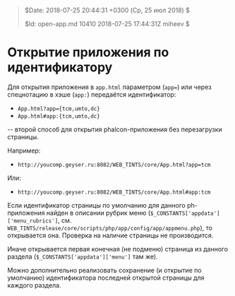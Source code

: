 >
> $Date: 2018-07-25 20:44:31 +0300 (Ср, 25 июл 2018) $
>
> $Id: open-app.md 10410 2018-07-25 17:44:31Z miheev $
>

Открытие приложения по идентификатору
=====================================

Для открытия приложения в `app.html` параметром (`app=`) или через спецнотацию
в хэше (`app:`) передаётся идентификатор:

- `App.html?app={tcm,umto,dc}`
- `App.html#app:{tcm,umto,dc}`

-- второй способ для открытия phalcon-приложения без перезагрузки страницы.

Например:

- `http://youcomp.geyser.ru:8082/WEB_TINTS/core/App.html?app=tcm`

Или:

- `http://youcomp.geyser.ru:8082/WEB_TINTS/core/App.html#app:tcm`

Если идентификатор страницы по умолчанию для данного ph-приложения найден в
описании рубрик меню  (`$_CONSTANTS['appdata']['menu_rubrics']`, см.
`WEB_TINTS/release/core/scripts/php/app/config/app/appmenu.php`), то
открывается она. Проверка на наличие страницы не производится.

Иначе открывается первая конечная (не подменю) страница из данного раздела
(`$_CONSTANTS['appdata']['menu']` там же).

Можно дополнительно реализовать сохранение (и открытие по умолчанию)
идентификатора последней открытой страницы для каждого раздела.

